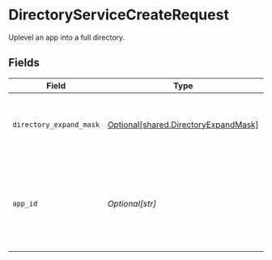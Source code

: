 # DirectoryServiceCreateRequest

Uplevel an app into a full directory.


## Fields

| Field                                                                              | Type                                                                               | Required                                                                           | Description                                                                        |
| ---------------------------------------------------------------------------------- | ---------------------------------------------------------------------------------- | ---------------------------------------------------------------------------------- | ---------------------------------------------------------------------------------- |
| `directory_expand_mask`                                                            | [Optional[shared.DirectoryExpandMask]](../../models/shared/directoryexpandmask.md) | :heavy_minus_sign:                                                                 | The fields to be included in the directory response.                               |
| `app_id`                                                                           | *Optional[str]*                                                                    | :heavy_minus_sign:                                                                 | The AppID to make into a directory, providing identities and more for the C1 app.  |